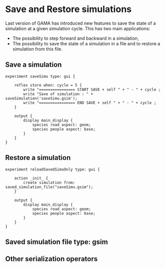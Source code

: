 [//]: # (startConcept|use_saveSimulation)
[//]: # (keyword|concept_save)
[//]: # (keyword|concept_simulation)
# Save and Restore simulations

Last version of GAMA has introduced new features to save the state of a simulation at a given simulation cycle. This has two main applications:
  * The possibility to step forward and backward in a simulation,
  * The possibility to save the state of a simulation in a file and to restore a simulation from this file.


## Save a simulation


```
experiment saveSimu type: gui {

	reflex store when: cycle = 5 {		
		write "================ START SAVE + self " + " - " + cycle ;		
		write "Save of simulation : " + saveSimulation('saveSimu.gsim');
		write "================ END SAVE + self " + " - " + cycle ;			
	}	
	
	output {
		display main_display {
			species road aspect: geom;
			species people aspect: base;						
		}
	}	
}
```

## Restore a simulation

```
experiment reloadSavedSimuOnly type: gui {
	
	action _init_ {
		create simulation from: saved_simulation_file("saveSimu.gsim");	
	}

	output {
		display main_display {
			species road aspect: geom;
			species people aspect: base;						
		}
	}	
}
```

## Saved simulation file type: gsim

## Other serialization operators
